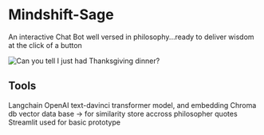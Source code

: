 # Mindshift-Sage
An interactive Chat Bot well versed in philosophy...ready to deliver wisdom at the click of a button

![Can you tell I just had Thanksgiving dinner?](https://github.com/ConicalDrupe/Mindshift-Sage/main/sage_demo.png)

## Tools
Langchain
OpenAI text-davinci transformer model, and embedding
Chroma db vector data base -> for similarity store accross philosopher quotes
Streamlit used for basic prototype
